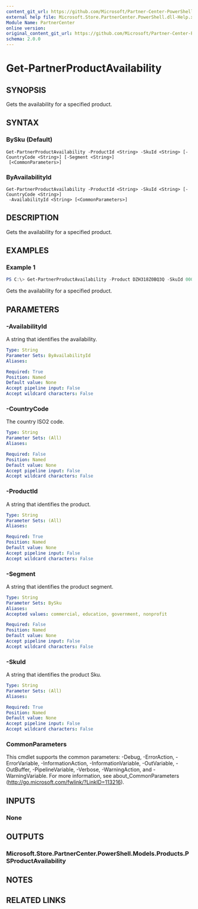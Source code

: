 ```yaml
---
content_git_url: https://github.com/Microsoft/Partner-Center-PowerShell/blob/master/docs/help/Get-PartnerProductAvailability.md
external help file: Microsoft.Store.PartnerCenter.PowerShell.dll-Help.xml
Module Name: PartnerCenter
online version:
original_content_git_url: https://github.com/Microsoft/Partner-Center-PowerShell/blob/master/docs/help/Get-PartnerProductAvailability.md
schema: 2.0.0
---
```


# Get-PartnerProductAvailability

## SYNOPSIS
Gets the availability for a specified product.

## SYNTAX

### BySku (Default)
```
Get-PartnerProductAvailability -ProductId <String> -SkuId <String> [-CountryCode <String>] [-Segment <String>]
 [<CommonParameters>]
```

### ByAvailabilityId
```
Get-PartnerProductAvailability -ProductId <String> -SkuId <String> [-CountryCode <String>]
 -AvailabilityId <String> [<CommonParameters>]
```

## DESCRIPTION
Gets the availability for a specified product.

## EXAMPLES

### Example 1
```powershell
PS C:\> Get-PartnerProductAvailability -Product DZH318Z0BQ3Q -SkuId 0001
```

Gets the availability for a specified product.

## PARAMETERS

### -AvailabilityId
A string that identifies the availability.

```yaml
Type: String
Parameter Sets: ByAvailabilityId
Aliases:

Required: True
Position: Named
Default value: None
Accept pipeline input: False
Accept wildcard characters: False
```

### -CountryCode
The country ISO2 code.

```yaml
Type: String
Parameter Sets: (All)
Aliases:

Required: False
Position: Named
Default value: None
Accept pipeline input: False
Accept wildcard characters: False
```

### -ProductId
A string that identifies the product.

```yaml
Type: String
Parameter Sets: (All)
Aliases:

Required: True
Position: Named
Default value: None
Accept pipeline input: False
Accept wildcard characters: False
```

### -Segment
A string that identifies the product segment.

```yaml
Type: String
Parameter Sets: BySku
Aliases:
Accepted values: commercial, education, government, nonprofit

Required: False
Position: Named
Default value: None
Accept pipeline input: False
Accept wildcard characters: False
```

### -SkuId
A string that identifies the product Sku.

```yaml
Type: String
Parameter Sets: (All)
Aliases:

Required: True
Position: Named
Default value: None
Accept pipeline input: False
Accept wildcard characters: False
```

### CommonParameters
This cmdlet supports the common parameters: -Debug, -ErrorAction, -ErrorVariable, -InformationAction, -InformationVariable, -OutVariable, -OutBuffer, -PipelineVariable, -Verbose, -WarningAction, and -WarningVariable. For more information, see about_CommonParameters (http://go.microsoft.com/fwlink/?LinkID=113216).

## INPUTS

### None

## OUTPUTS

### Microsoft.Store.PartnerCenter.PowerShell.Models.Products.PSProductAvailability

## NOTES

## RELATED LINKS
